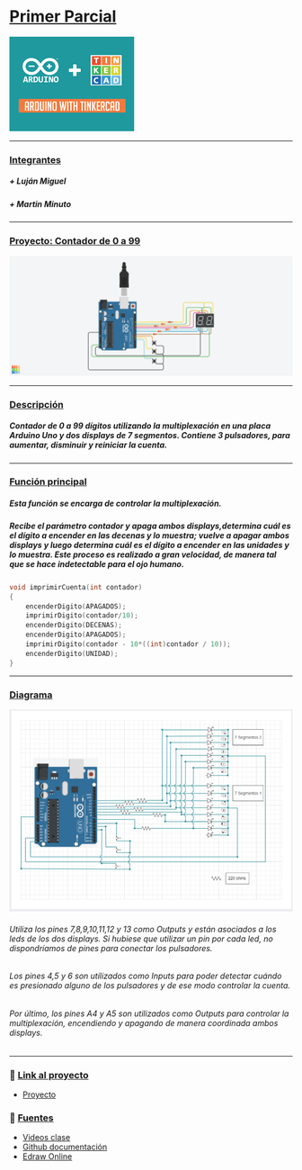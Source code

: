 # <span style="color:white">[Primer Parcial]()</span> 

![Imagen portada](img/Arduino.png)

***
### [Integrantes]()
##### + Luján Miguel
##### + Martin Minuto
  
***
### <span style="color:white">[Proyecto: Contador de 0 a 99]()</span> 
![Imagen Proyecto](img/ContadorDe0a99.png)

***

### <span style="color:white">[Descripción]()</span> 
##### Contador de 0 a 99 dígitos utilizando la multiplexación en una placa Arduino Uno y dos displays de 7 segmentos. Contiene 3 pulsadores, para aumentar, disminuir y reiniciar la cuenta. 

***
### <span style="color:white">[Función principal]()</span>
##### Esta función se encarga de controlar la multiplexación.
##### Recibe el parámetro contador y apaga ambos displays,determina cuál es el dígito a encender  en las decenas y lo muestra; vuelve a apagar ambos displays y luego determina cuál es el dígito a encender en las unidades y lo muestra. Este proceso es realizado a gran velocidad, de manera tal que se hace indetectable para el ojo humano.


```C++
void imprimirCuenta(int contador)
{
    encenderDigito(APAGADOS);
    imprimirDigito(contador/10);
    encenderDigito(DECENAS);
    encenderDigito(APAGADOS);
    imprimirDigito(contador - 10*((int)contador / 10));
    encenderDigito(UNIDAD);
}
```

---
### <span style="color:white">[Diagrama]()</span>

![Diagrama proyecto](img/Diagrama.png)
###### Utiliza los pines 7,8,9,10,11,12 y 13 como Outputs y están asociados a los leds de los dos displays. Si hubiese que utilizar un pin por cada led, no dispondríamos de pines para conectar los pulsadores. 
###### Los pines 4,5 y 6 son utilizados como Inputs para poder detectar cuándo es presionado alguno de los pulsadores y de ese modo controlar la cuenta. 
###### Por último, los pines A4 y A5 son utilizados como Outputs para controlar la multiplexación, encendiendo y apagando de manera coordinada ambos displays.

---


### :eyes: <span style="color:white">[Link al proyecto]()</span>
+ [Proyecto](https://www.tinkercad.com/things/3eCkR0PgxvF)
  
### :book: <span style="color:white">[Fuentes]()</span>
+ [Videos clase](https://www.youtube.com/playlist?list=PL7LaR6_A2-E11BQXtypHMgWrSR-XOCeyD)
+ [Github documentación](https://docs.github.com/es/get-started/writing-on-github/getting-started-with-writing-and-formatting-on-github/basic-writing-and-formatting-syntax)
+ [Edraw Online](https://www.edrawmax.com/online/share.html?code=fb7e017c63a511ee8e0f0a54be41f961)
